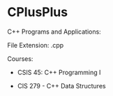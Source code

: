 # CPlusPlus
C++ Programs and Applications: 

File Extension: .cpp

Courses: 

- CSIS 45: C++ Programming I

- CIS 279 - C++ Data Structures
 
 
